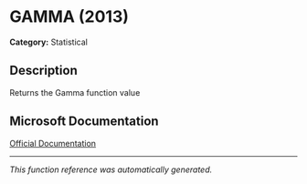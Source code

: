 # GAMMA (2013)

**Category:** Statistical

## Description
Returns the Gamma function value

## Microsoft Documentation
[Official Documentation](https://support.microsoft.com//en-us/office/gamma-function-ce1702b1-cf55-471d-8307-f83be0fc5297)

---
*This function reference was automatically generated.*
